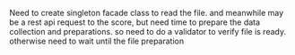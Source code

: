 Need to create singleton facade class to read the file. and meanwhile may be a rest api request to the score, but need time to 
prepare the data collection and preparations. so need to do a validator to verify file is ready. otherwise need to wait until the file preparation
